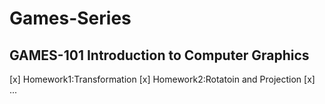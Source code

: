 # Games-Series

## GAMES-101 Introduction to Computer Graphics
[x] Homework1:Transformation
[x] Homework2:Rotatoin and Projection
[x] ...
